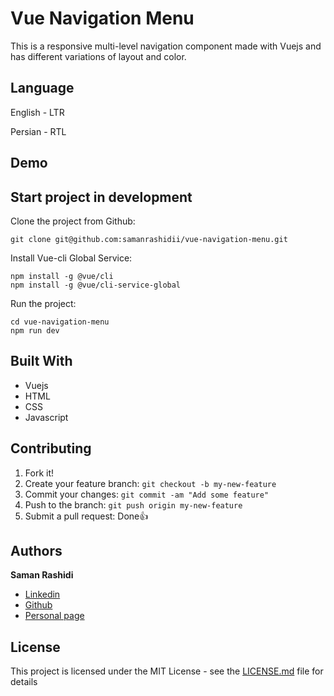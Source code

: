 # Vue Navigation Menu

This is a responsive multi-level navigation component made with Vuejs and has different variations of layout and color.

## Language

English - LTR

Persian - RTL

## Demo

<!-- You can see demo by clicking below link : <br />
[https://gifmereact.netlify.com](https://gifmereact.netlify.com) -->

## Start project in development

Clone the project from Github:

```
git clone git@github.com:samanrashidii/vue-navigation-menu.git
```

Install Vue-cli Global Service:

```
npm install -g @vue/cli
npm install -g @vue/cli-service-global
```

Run the project:

```
cd vue-navigation-menu
npm run dev
```

## Built With

* Vuejs
* HTML
* CSS
* Javascript

## Contributing

1. Fork it!
2. Create your feature branch: `git checkout -b my-new-feature`
3. Commit your changes: `git commit -am "Add some feature"`
4. Push to the branch: `git push origin my-new-feature`
5. Submit a pull request:  <span>Done</span>👍

## Authors

**Saman Rashidi**

- [Linkedin](https://www.linkedin.com/in/samanrashidii)
- [Github](https://github.com/samanrashidii)
- [Personal page](http://samanrashidi.com)

## License

This project is licensed under the MIT License - see the [LICENSE.md](LICENSE.md) file for details

